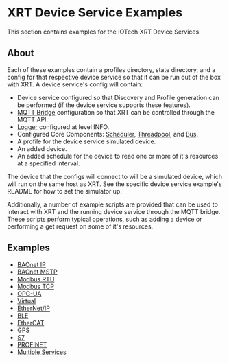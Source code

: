 # XRT Device Service Examples

This section contains examples for the IOTech XRT Device Services.

## About

Each of these examples contain a profiles directory, state directory, and a config for that respective device service so that it can be run out of the box with XRT. A device service's config will contain:
  
* Device service configured so that Discovery and Profile generation can be performed (if the device service supports these features).
* [MQTT Bridge](https://docs.iotechsys.com/edge-xrt20/bridge-components/mqtt-bridge-component.html) configuration so that XRT can be controlled through the MQTT API.
* [Logger](https://docs.iotechsys.com/edge-xrt20/core-components/logger-component.html)   configured at level INFO.
* Configured Core Components: [Scheduler](https://docs.iotechsys.com/edge-xrt20/core-components/scheduler-component.html), [Threadpool](hhttps://docs.iotechsys.com/edge-xrt20/core-components/threadpool-component.html), and [Bus](https://docs.iotechsys.com/edge-xrt20/core-components/bus-component.html).
* A profile for the device service simulated device.
* An added device.
* An added schedule for the device to read one or more of it's resources at a specified interval.

The device that the configs will connect to will be a simulated device, which will run on the same host as XRT. See the specific device service example's README for how to set the simulator up.

Additionally, a number of example scripts are provided that can be used to interact with XRT and the running device service through the MQTT bridge. These scripts perform typical operations, such as adding a device or performing a get request on some of it's resources.

## Examples

* [BACnet IP](bacnet-ip)
* [BACnet MSTP](bacnet-mstp)
* [Modbus RTU](modbus-rtu)
* [Modbus TCP](modbus-tcp)
* [OPC-UA](opc-ua)
* [Virtual](virtual)
* [EtherNet/IP](ethernet-ip)
* [BLE](ble)
* [EtherCAT](ethercat)
* [GPS](gps)
* [S7](s7)
* [PROFINET](profinet)
* [Multiple Services](multiple-services)
